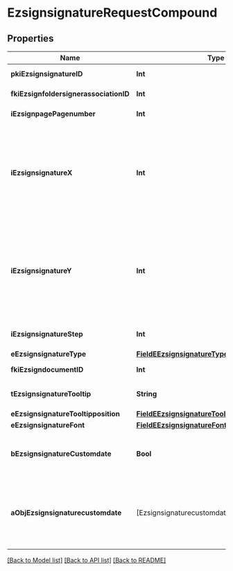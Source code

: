 # EzsignsignatureRequestCompound

## Properties
Name | Type | Description | Notes
------------ | ------------- | ------------- | -------------
**pkiEzsignsignatureID** | **Int** | The unique ID of the Ezsignsignature | [optional] 
**fkiEzsignfoldersignerassociationID** | **Int** | The unique ID of the Ezsignfoldersignerassociation | 
**iEzsignpagePagenumber** | **Int** | The page number in the Ezsigndocument | 
**iEzsignsignatureX** | **Int** | The X coordinate (Horizontal) where to put the Ezsignsignature on the page.  Coordinate is calculated at 100dpi (dot per inch). So for example, if you want to put the Ezsignsignature 2 inches from the left border of the page, you would use \&quot;200\&quot; for the X coordinate. | 
**iEzsignsignatureY** | **Int** | The Y coordinate (Vertical) where to put the Ezsignsignature on the page.  Coordinate is calculated at 100dpi (dot per inch). So for example, if you want to put the Ezsignsignature 3 inches from the top border of the page, you would use \&quot;300\&quot; for the Y coordinate. | 
**iEzsignsignatureStep** | **Int** | The step when the Ezsignsigner will be invited to sign | 
**eEzsignsignatureType** | [**FieldEEzsignsignatureType**](FieldEEzsignsignatureType.md) |  | 
**fkiEzsigndocumentID** | **Int** | The unique ID of the Ezsigndocument | 
**tEzsignsignatureTooltip** | **String** | A tooltip that will be presented to Ezsignsigner about the Ezsignsignature | [optional] 
**eEzsignsignatureTooltipposition** | [**FieldEEzsignsignatureTooltipposition**](FieldEEzsignsignatureTooltipposition.md) |  | [optional] 
**eEzsignsignatureFont** | [**FieldEEzsignsignatureFont**](FieldEEzsignsignatureFont.md) |  | [optional] 
**bEzsignsignatureCustomdate** | **Bool** | Whether the Ezsignsignature has a custom date format or not. (Only possible when eEzsignsignatureType is **Name** or **Handwritten**) | [optional] 
**aObjEzsignsignaturecustomdate** | [EzsignsignaturecustomdateRequestCompound] | An array of custom date blocks that will be filled at the time of signature.  Can only be used if bEzsignsignatureCustomdate is true.  Use an empty array if you don&#39;t want to have a date at all. | [optional] 

[[Back to Model list]](../README.md#documentation-for-models) [[Back to API list]](../README.md#documentation-for-api-endpoints) [[Back to README]](../README.md)


